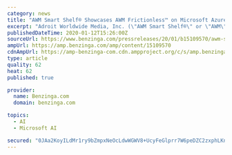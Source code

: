 ```yaml
---
category: news
title: "AWM Smart Shelf® Showcases AWM Frictionless™ on Microsoft Azure at Retail's Big Show"
excerpt: "Adroit Worldwide Media, Inc. (\"AWM Smart Shelf®\" or \"AWM\"), a vision technology company, partners with Microsoft to enable intelligent retail with their autonomous shopping solution, AWM Frictionless™."
publishedDateTime: 2020-01-12T15:26:00Z
sourceUrl: https://www.benzinga.com/pressreleases/20/01/b15109570/awm-smart-shelf-showcases-awm-frictionless-on-microsoft-azure-at-retails-big-show
ampUrl: https://amp.benzinga.com/amp/content/15109570
cdnAmpUrl: https://amp-benzinga-com.cdn.ampproject.org/c/s/amp.benzinga.com/amp/content/15109570
type: article
quality: 62
heat: 62
published: true

provider:
  name: Benzinga.com
  domain: benzinga.com

topics:
  - AI
  - Microsoft AI

secured: "0JAa2KoyILdMr1ry9bZmpxNeOcLdwWGWV8+UcyFeGlprr7W6peDZC2zxphLKnsJd9vXnpHBbeseKa0ZUZVaTjQG9VFzY7g6n3v6iCjm/34X4Yhub/7Lfj9SSMY2zzP5AxW8D7111ojExXKcnu4g6VohZKOTbH7dBeEfm5cwx3u8txfeusK85tTI+E7mqyQyA9Z7c0qANe0INXIYBnXqLmlUSD3K2/219OUHW2r8zNmwhNDFdqodakfuSff8DCB/YWNKHC7ikILj6HDqDWfwk8w==;8EsxqUTo8ykDnGjfn1JRKQ=="
---
```



